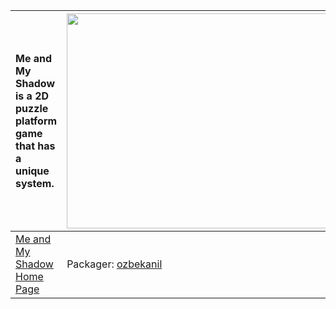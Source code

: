 | Me and My Shadow is a 2D puzzle platform game that has a unique system. | <a href='http://www.youtube.com/watch?feature=player_embedded&v=aSdyQE-aMVs' target='_blank'><img src='http://img.youtube.com/vi/aSdyQE-aMVs/0.jpg' width='425' height=344 /></a> |
|:------------------------------------------------------------------------|:----------------------------------------------------------------------------------------------------------------------------------------------------------------------------------|
|[Me and My Shadow Home Page](http://meandmyshadow.sourceforge.net/)| Packager: [ozbekanil](ozbekanil.md) |